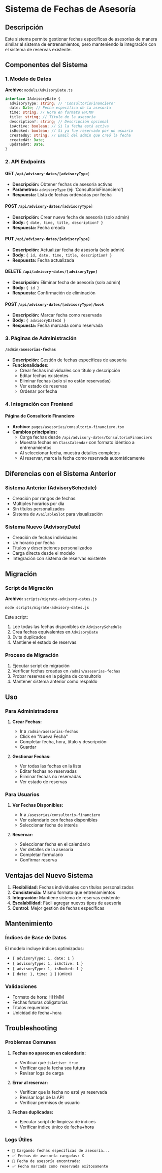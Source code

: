 # Sistema de Fechas de Asesoría

## Descripción

Este sistema permite gestionar fechas específicas de asesorías de manera similar al sistema de entrenamientos, pero manteniendo la integración con el sistema de reservas existente.

## Componentes del Sistema

### 1. Modelo de Datos

**Archivo:** `models/AdvisoryDate.ts`

```typescript
interface IAdvisoryDate {
  advisoryType: string; // 'ConsultorioFinanciero'
  date: Date; // Fecha específica de la asesoría
  time: string; // Hora en formato HH:MM
  title: string; // Título de la asesoría
  description?: string; // Descripción opcional
  isActive: boolean; // Si la fecha está activa
  isBooked: boolean; // Si ya fue reservado por un usuario
  createdBy: string; // Email del admin que creó la fecha
  createdAt: Date;
  updatedAt: Date;
}
```

### 2. API Endpoints

#### GET `/api/advisory-dates/[advisoryType]`
- **Descripción:** Obtener fechas de asesoría activas
- **Parámetros:** `advisoryType` (ej: 'ConsultorioFinanciero')
- **Respuesta:** Lista de fechas ordenadas por fecha

#### POST `/api/advisory-dates/[advisoryType]`
- **Descripción:** Crear nueva fecha de asesoría (solo admin)
- **Body:** `{ date, time, title, description? }`
- **Respuesta:** Fecha creada

#### PUT `/api/advisory-dates/[advisoryType]`
- **Descripción:** Actualizar fecha de asesoría (solo admin)
- **Body:** `{ id, date, time, title, description? }`
- **Respuesta:** Fecha actualizada

#### DELETE `/api/advisory-dates/[advisoryType]`
- **Descripción:** Eliminar fecha de asesoría (solo admin)
- **Body:** `{ id }`
- **Respuesta:** Confirmación de eliminación

#### POST `/api/advisory-dates/[advisoryType]/book`
- **Descripción:** Marcar fecha como reservada
- **Body:** `{ advisoryDateId }`
- **Respuesta:** Fecha marcada como reservada

### 3. Páginas de Administración

#### `/admin/asesorias-fechas`
- **Descripción:** Gestión de fechas específicas de asesoría
- **Funcionalidades:**
  - Crear fechas individuales con título y descripción
  - Editar fechas existentes
  - Eliminar fechas (solo si no están reservadas)
  - Ver estado de reservas
  - Ordenar por fecha

### 4. Integración con Frontend

#### Página de Consultorio Financiero
- **Archivo:** `pages/asesorias/consultorio-financiero.tsx`
- **Cambios principales:**
  - Carga fechas desde `/api/advisory-dates/ConsultorioFinanciero`
  - Muestra fechas en `ClassCalendar` con formato idéntico a entrenamientos
  - Al seleccionar fecha, muestra detalles completos
  - Al reservar, marca la fecha como reservada automáticamente

## Diferencias con el Sistema Anterior

### Sistema Anterior (AdvisorySchedule)
- Creación por rangos de fechas
- Múltiples horarios por día
- Sin títulos personalizados
- Sistema de `AvailableSlot` para visualización

### Sistema Nuevo (AdvisoryDate)
- Creación de fechas individuales
- Un horario por fecha
- Títulos y descripciones personalizados
- Carga directa desde el modelo
- Integración con sistema de reservas existente

## Migración

### Script de Migración
**Archivo:** `scripts/migrate-advisory-dates.js`

```bash
node scripts/migrate-advisory-dates.js
```

Este script:
1. Lee todas las fechas disponibles de `AdvisorySchedule`
2. Crea fechas equivalentes en `AdvisoryDate`
3. Evita duplicados
4. Mantiene el estado de reservas

### Proceso de Migración
1. Ejecutar script de migración
2. Verificar fechas creadas en `/admin/asesorias-fechas`
3. Probar reservas en la página de consultorio
4. Mantener sistema anterior como respaldo

## Uso

### Para Administradores

1. **Crear Fechas:**
   - Ir a `/admin/asesorias-fechas`
   - Click en "Nueva Fecha"
   - Completar fecha, hora, título y descripción
   - Guardar

2. **Gestionar Fechas:**
   - Ver todas las fechas en la lista
   - Editar fechas no reservadas
   - Eliminar fechas no reservadas
   - Ver estado de reservas

### Para Usuarios

1. **Ver Fechas Disponibles:**
   - Ir a `/asesorias/consultorio-financiero`
   - Ver calendario con fechas disponibles
   - Seleccionar fecha de interés

2. **Reservar:**
   - Seleccionar fecha en el calendario
   - Ver detalles de la asesoría
   - Completar formulario
   - Confirmar reserva

## Ventajas del Nuevo Sistema

1. **Flexibilidad:** Fechas individuales con títulos personalizados
2. **Consistencia:** Mismo formato que entrenamientos
3. **Integración:** Mantiene sistema de reservas existente
4. **Escalabilidad:** Fácil agregar nuevos tipos de asesoría
5. **Control:** Mejor gestión de fechas específicas

## Mantenimiento

### Índices de Base de Datos
El modelo incluye índices optimizados:
- `{ advisoryType: 1, date: 1 }`
- `{ advisoryType: 1, isActive: 1 }`
- `{ advisoryType: 1, isBooked: 1 }`
- `{ date: 1, time: 1 }` (único)

### Validaciones
- Formato de hora: HH:MM
- Fechas futuras obligatorias
- Títulos requeridos
- Unicidad de fecha+hora

## Troubleshooting

### Problemas Comunes

1. **Fechas no aparecen en calendario:**
   - Verificar que `isActive: true`
   - Verificar que la fecha sea futura
   - Revisar logs de carga

2. **Error al reservar:**
   - Verificar que la fecha no esté ya reservada
   - Revisar logs de la API
   - Verificar permisos de usuario

3. **Fechas duplicadas:**
   - Ejecutar script de limpieza de índices
   - Verificar índice único de fecha+hora

### Logs Útiles
- `📅 Cargando fechas específicas de asesoría...`
- `✅ Fechas de asesoría cargadas: X`
- `🎯 Fecha de asesoría encontrada:`
- `✅ Fecha marcada como reservada exitosamente`
